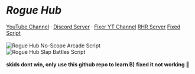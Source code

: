 # _Rogue Hub_
[YouTube Channel](https://www.youtube.com/channel/UC9R30r3RanVhs0CkPpFb8iA) · [Discord Server](https://discord.com/invite/uzXNguueug) · [Fixer YT Channel](https://www.youtube.com/channel/UCW6yIUWomRyeawrQ63Hs6Yw) [RHR Server](https://discord.gg/KRAk54B2v3) [Fixed Script](https://github.com/948347893875338/Rogue-Hub-Reborn/blob/main/LOADSTRING.lua)
<br>
<br>
![Rogue Hub No-Scope Arcade Script](https://cdn.discordapp.com/attachments/1022560613341335682/1022911870052618310/unknown.png)
<br>
![Rogue Hub Slap Battles Script](https://cdn.discordapp.com/attachments/1022560613341335682/1022912565271068702/unknown.png)
<br>
<br>
**skids dont win, only use this github repo to learn B)**
**fixed it not working :troll:**
